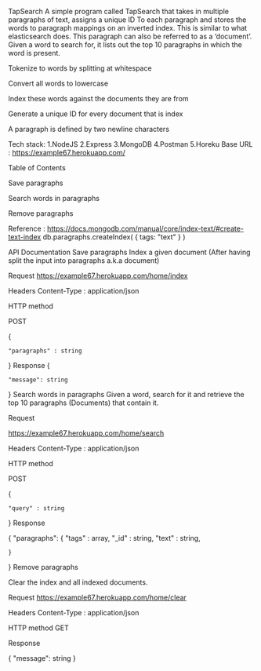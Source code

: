 TapSearch
A simple program called TapSearch that takes in multiple paragraphs of text, assigns a unique ID To each paragraph and stores the words to paragraph mappings on an inverted index. This is similar to what elasticsearch does. This paragraph can also be referred to as a ‘document’. Given a word to search for, it lists out the top 10 paragraphs in which the word is present.

Tokenize to words by splitting at whitespace

Convert all words to lowercase

Index these words against the documents they are from

Generate a unique ID for every document that is index

A paragraph is defined by two newline characters

Tech stack:
1.NodeJS
2.Express
3.MongoDB
4.Postman
5.Horeku
Base URL : https://example67.herokuapp.com/

Table of Contents

Save paragraphs

Search words in paragraphs

Remove paragraphs

Reference : https://docs.mongodb.com/manual/core/index-text/#create-text-index
db.paragraphs.createIndex( { tags: "text" } )

API Documentation
Save paragraphs
Index a given document (After having split the input into paragraphs a.k.a document)

Request
https://example67.herokuapp.com/home/index

Headers
Content-Type : application/json

HTTP method

POST

{
    
    "paragraphs" : string
    
}
Response
{

    "message": string
    
}
Search words in paragraphs
Given a word, search for it and retrieve the top 10 paragraphs (Documents) that contain it.

Request

https://example67.herokuapp.com/home/search

Headers
Content-Type : application/json

HTTP method

POST

{

    "query" : string
    
}
Response

{
    "paragraphs": {
        "tags" : array,
        "_id" : string,
        "text" : string,
        
    }
}
Remove paragraphs

Clear the index and all indexed documents.

Request
https://example67.herokuapp.com/home/clear

Headers
Content-Type : application/json

HTTP method
GET

Response

{
    "message": string
}
